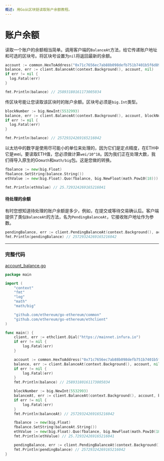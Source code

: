 ```yaml
---
概述: 用Go从区块链读取账户余额教程。
---
```


# 账户余额 

读取一个账户的余额相当简单。调用客户端的`BalanceAt`方法，给它传递账户地址和可选的区块号。将区块号设置为`nil`将返回最新的余额。

```go
account := common.HexToAddress("0x71c7656ec7ab88b098defb751b7401b5f6d8976f")
balance, err := client.BalanceAt(context.Background(), account, nil)
if err != nil {
  log.Fatal(err)
}

fmt.Println(balance) // 25893180161173005034
```

传区块号能让您读取该区块时的账户余额。区块号必须是`big.Int`类型。

```go
blockNumber := big.NewInt(5532993)
balance, err := client.BalanceAt(context.Background(), account, blockNumber)
if err != nil {
  log.Fatal(err)
}

fmt.Println(balance) // 25729324269165216042
```

以太坊中的数字是使用尽可能小的单位来处理的，因为它们是定点精度，在ETH中它是*wei*。要读取ETH值，您必须做计算`wei/10^18`。因为我们正在处理大数，我们得导入原生的Go`math`和`math/big`包。这是您做的转换。

```go
fbalance := new(big.Float)
fbalance.SetString(balance.String())
ethValue := new(big.Float).Quo(fbalance, big.NewFloat(math.Pow10(18)))

fmt.Println(ethValue) // 25.729324269165216041
```

#### 待处理的余额

有时您想知道待处理的账户余额是多少，例如，在提交或等待交易确认后。客户端提供了类似`BalanceAt`的方法，名为`PendingBalanceAt`，它接收账户地址作为参数。

```go
pendingBalance, err := client.PendingBalanceAt(context.Background(), account)
fmt.Println(pendingBalance) // 25729324269165216042
```

---

### 完整代码

[account_balance.go](https://github.com/miguelmota/ethereum-development-with-go-book/blob/master/code/account_balance.go)

```go
package main

import (
	"context"
	"fmt"
	"log"
	"math"
	"math/big"

	"github.com/ethereum/go-ethereum/common"
	"github.com/ethereum/go-ethereum/ethclient"
)

func main() {
	client, err := ethclient.Dial("https://mainnet.infura.io")
	if err != nil {
		log.Fatal(err)
	}

	account := common.HexToAddress("0x71c7656ec7ab88b098defb751b7401b5f6d8976f")
	balance, err := client.BalanceAt(context.Background(), account, nil)
	if err != nil {
		log.Fatal(err)
	}
	fmt.Println(balance) // 25893180161173005034

	blockNumber := big.NewInt(5532993)
	balanceAt, err := client.BalanceAt(context.Background(), account, blockNumber)
	if err != nil {
		log.Fatal(err)
	}
	fmt.Println(balanceAt) // 25729324269165216042

	fbalance := new(big.Float)
	fbalance.SetString(balanceAt.String())
	ethValue := new(big.Float).Quo(fbalance, big.NewFloat(math.Pow10(18)))
	fmt.Println(ethValue) // 25.729324269165216041

	pendingBalance, err := client.PendingBalanceAt(context.Background(), account)
	fmt.Println(pendingBalance) // 25729324269165216042
}
```
